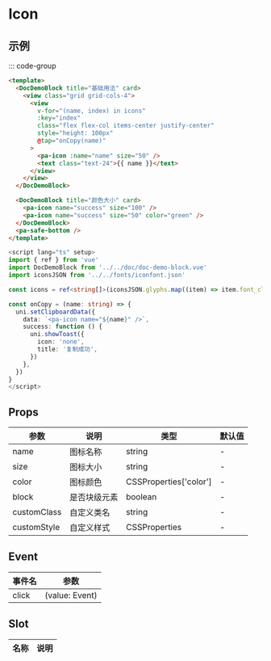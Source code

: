 # Icon

## 示例

<!--codes start-->

::: code-group

```html [template]
<template>
  <DocDemoBlock title="基础用法" card>
    <view class="grid grid-cols-4">
      <view
        v-for="(name, index) in icons"
        :key="index"
        class="flex flex-col items-center justify-center"
        style="height: 100px"
        @tap="onCopy(name)"
      >
        <pa-icon :name="name" size="50" />
        <text class="text-24">{{ name }}</text>
      </view>
    </view>
  </DocDemoBlock>

  <DocDemoBlock title="颜色大小" card>
    <pa-icon name="success" size="100" />
    <pa-icon name="success" size="50" color="green" />
  </DocDemoBlock>
  <pa-safe-bottom />
</template>
```
```ts [script]
<script lang="ts" setup>
import { ref } from 'vue'
import DocDemoBlock from '../../doc/doc-demo-block.vue'
import iconsJSON from '../../fonts/iconfont.json'

const icons = ref<string[]>(iconsJSON.glyphs.map((item) => item.font_class))

const onCopy = (name: string) => {
  uni.setClipboardData({
    data: `<pa-icon name="${name}" />`,
    success: function () {
      uni.showToast({
        icon: 'none',
        title: '复制成功',
      })
    },
  })
}
</script>
```

<!--codes end-->

## Props

<!--props start-->

| 参数 | 说明 | 类型 | 默认值 |
| --- | ----- | --- | --- |
| name | 图标名称 | string | - |
| size | 图标大小 | string | - |
| color | 图标颜色 | CSSProperties['color'] | - |
| block | 是否块级元素 | boolean | - |
| customClass | 自定义类名 | string | - |
| customStyle | 自定义样式 | CSSProperties | - |

<!--props end-->

## Event

<!--event start-->

| 事件名 | 参数 |
| --- | --- |
| click | (value: Event)  |

<!--event end-->

## Slot

<!--slot start-->

| 名称 | 说明 |
| --- | --- |


<!--slot end-->

